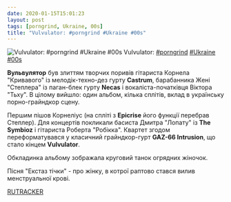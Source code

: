 ```yaml
---
date: 2020-01-15T15:01:23
layout: post
tags: [porngrind, Ukraine, 00s]
title: "Vulvulator: #porngrind #Ukraine #00s"
---
```

![Vulvulator: #porngrind #Ukraine #00s](https://res.cloudinary.com/vast-space-unexplored/image/upload/photos/photo_854_15-01-2020_15-01-23.jpg)
Vulvulator: [#porngrind](/tags/#porngrind) [#Ukraine](/tags/#Ukraine) [#00s](/tags/#00s)

**Вульвулятор** був злиттям творчих поривів гітариста Корнела &quot;Кривавого&quot; із мелодік-техно-дез гурту **Castrum**, барабанника Жені &quot;Степлера&quot; із паган-блек гурту **Necas** і вокаліста-початківця Віктора &quot;Тьху&quot;. В цілому вийшло: один альбом, кілька сплітів, вклад в українську порно-грайндкор сцену.

Першим пішов Корнеліус (на спліті з **Epicrise** його функції перебрав Степлер). Для концертів покликали басиста Дмитра &quot;Лопату&quot; із **The Symbioz** і гітариста Роберта &quot;Робікка&quot;. Квартет згодом переформатувався у класичний грайндкор-гурт **GAZ-66 Intrusion**, що стало кінцем **Vulvulator**.

Обкладинка альбому зображала круговий танок огрядних жіночок.

Пісня &quot;Екстаз тічки&quot; - про жінку, в котрої раптово стався вилив менструальної крові.

[RUTRACKER](https://rutracker.org/forum/viewtopic.php?t=981386)